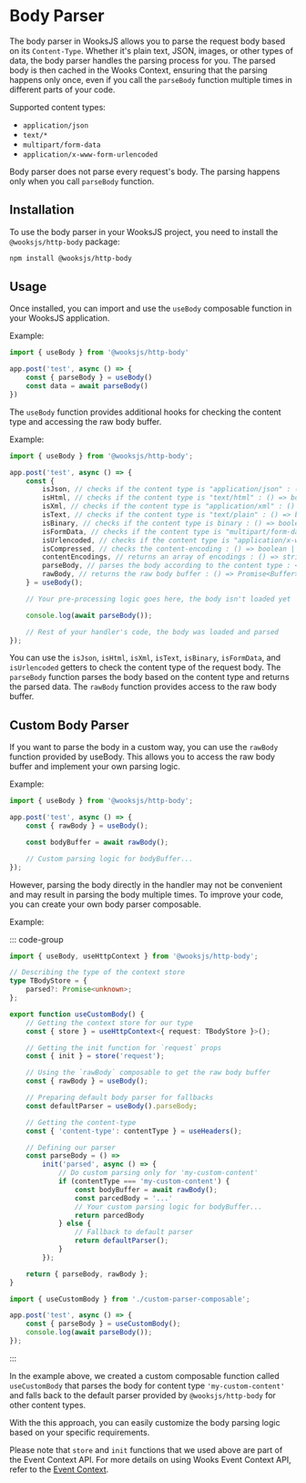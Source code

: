 # Body Parser

The body parser in WooksJS allows you to parse the request body based on its `Content-Type`.
Whether it's plain text, JSON, images, or other types of data, the body parser handles the parsing process for you.
The parsed body is then cached in the Wooks Context, ensuring that the parsing happens only once,
even if you call the `parseBody` function multiple times in different parts of your code.

Supported content types:

-   `application/json`
-   `text/*`
-   `multipart/form-data`
-   `application/x-www-form-urlencoded`

Body parser does not parse every request's body. The parsing happens only when you call `parseBody` function.

## Installation

To use the body parser in your WooksJS project, you need to install the `@wooksjs/http-body` package:

```bash
npm install @wooksjs/http-body
```

## Usage

Once installed, you can import and use the `useBody` composable function in your WooksJS application.

Example:
```js
import { useBody } from '@wooksjs/http-body'

app.post('test', async () => {
    const { parseBody } = useBody()
    const data = await parseBody()
})
```
The `useBody` function provides additional hooks for checking the content type and accessing the raw body buffer.

Example:

```js
import { useBody } from '@wooksjs/http-body';

app.post('test', async () => {
    const {
        isJson, // checks if the content type is "application/json" : () => boolean;
        isHtml, // checks if the content type is "text/html" : () => boolean;
        isXml, // checks if the content type is "application/xml" : () => boolean;
        isText, // checks if the content type is "text/plain" : () => boolean;
        isBinary, // checks if the content type is binary : () => boolean;
        isFormData, // checks if the content type is "multipart/form-data" : () => boolean;
        isUrlencoded, // checks if the content type is "application/x-www-form-urlencoded" : () => boolean;
        isCompressed, // checks the content-encoding : () => boolean | undefined;
        contentEncodings, // returns an array of encodings : () => string[];
        parseBody, // parses the body according to the content type : <T = unknown>() => Promise<T>;
        rawBody, // returns the raw body buffer : () => Promise<Buffer>;
    } = useBody();

    // Your pre-processing logic goes here, the body isn't loaded yet

    console.log(await parseBody());

    // Rest of your handler's code, the body was loaded and parsed
});
```

You can use the `isJson`, `isHtml`, `isXml`, `isText`, `isBinary`, `isFormData`, and `isUrlencoded` getters
to check the content type of the request body.
The `parseBody` function parses the body based on the content type and returns the parsed data.
The `rawBody` function provides access to the raw body buffer.

## Custom Body Parser

If you want to parse the body in a custom way, you can use the
`rawBody` function provided by useBody.
This allows you to access the raw body buffer and implement your own parsing logic.

Example:
```js
import { useBody } from '@wooksjs/http-body';

app.post('test', async () => {
    const { rawBody } = useBody();

    const bodyBuffer = await rawBody();

    // Custom parsing logic for bodyBuffer...
});
```

However, parsing the body directly in the handler may not be convenient and may result in parsing the body multiple times.
To improve your code, you can create your own body parser composable.

Example:

::: code-group

```ts [custom-parser-composable.ts]
import { useBody, useHttpContext } from '@wooksjs/http-body';

// Describing the type of the context store
type TBodyStore = {
    parsed?: Promise<unknown>;
};

export function useCustomBody() {
    // Getting the context store for our type
    const { store } = useHttpContext<{ request: TBodyStore }>();

    // Getting the init function for `request` props
    const { init } = store('request');

    // Using the `rawBody` composable to get the raw body buffer
    const { rawBody } = useBody();

    // Preparing default body parser for fallbacks
    const defaultParser = useBody().parseBody;

    // Getting the content-type
    const { 'content-type': contentType } = useHeaders();

    // Defining our parser
    const parseBody = () =>
        init('parsed', async () => {
            // Do custom parsing only for 'my-custom-content'
            if (contentType === 'my-custom-content') {
                const bodyBuffer = await rawBody();
                const parcedBody = '...'
                // Your custom parsing logic for bodyBuffer...
                return parcedBody
            } else {
                // Fallback to default parser
                return defaultParser();
            }
        });

    return { parseBody, rawBody };
}
```

```ts [index.ts]
import { useCustomBody } from './custom-parser-composable';

app.post('test', async () => {
    const { parseBody } = useCustomBody();
    console.log(await parseBody());
});
```

:::

In the example above, we created a custom composable function called `useCustomBody`
that parses the body for content type `'my-custom-content'` and falls back to the default
parser provided by `@wooksjs/http-body` for other content types.

With the this approach, you can easily customize the body parsing logic based on your specific requirements.

Please note that `store` and `init` functions that we used above are part of the Event Context API.
For more details on using Wooks Event Context API, refer to the [Event Context](/wooks/advanced/wooks-context).
